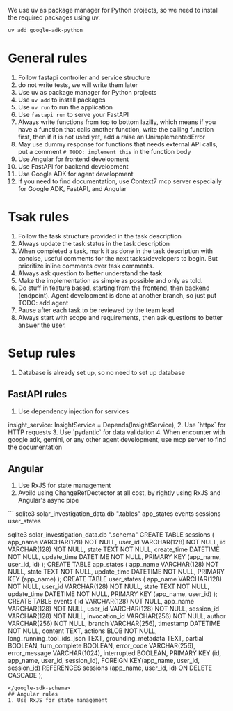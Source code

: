 We use uv as package manager for Python projects, so we need to install the required packages using uv.

```bash
uv add google-adk-python
```

# General rules
1. Follow fastapi controller and service structure
2. do not write tests, we will write them later
3. Use uv as package manager for Python projects
4. Use `uv add` to install packages
5. Use `uv run` to run the application
6. Use `fastapi run` to serve your FastAPI 
7. Always write functions from top to bottom lazilly, which means if you have a function that calls another function, write the calling function first, then if it is not used yet, add a raise an UnimplementedError
8. May use dummy response for functions that needs external API calls, put a comment `# TODO: implement this` in the function body
9. Use Angular for frontend development
10. Use FastAPI for backend development
11. Use Google ADK for agent development
12. If you need to find documentation, use Context7 mcp server especially for Google ADK, FastAPI, and Angular


# Tsak rules
1. Follow the task structure provided in the task description
2. Always update the task status in the task description
3. When completed a task, mark it as done in the task description with concise, useful comments for the next tasks/developers to begin. But prioritize inline comments over task comments.
4. Always ask question to better understand the task
5. Make the implementation as simple as possible and only as told.
6. Do stuff in feature based, starting from the frontend, then backend (endpoint). Agent development is done at another branch, so just put TODO: add agent
7. Pause after each task to be reviewed by the team lead
8. Always start with scope and requirements, then ask questions to better answer the user.

# Setup rules
1. Database is already set up, so no need to set up database


## FastAPI rules
1. Use dependency injection for services
<example>
    insight_service: InsightService = Depends(InsightService),
</example>
2. Use `httpx` for HTTP requests
3. Use `pydantic` for data validation
4. When encounter with google adk, gemini, or any other agent development, use mcp server to find the documentation

## Angular
1. Use RxJS for state management
2. Avoild using ChangeRefDectector at all cost, by rightly using RxJS and Angular's async pipe

<google-sdk-schema>
```
sqlite3 solar_investigation_data.db ".tables"
app_states events sessions user_states

sqlite3 solar_investigation_data.db ".schema"
CREATE TABLE sessions (
app_name VARCHAR(128) NOT NULL,
user_id VARCHAR(128) NOT NULL,
id VARCHAR(128) NOT NULL,
state TEXT NOT NULL,
create_time DATETIME NOT NULL,
update_time DATETIME NOT NULL,
PRIMARY KEY (app_name, user_id, id)
);
CREATE TABLE app_states (
app_name VARCHAR(128) NOT NULL,
state TEXT NOT NULL,
update_time DATETIME NOT NULL,
PRIMARY KEY (app_name)
);
CREATE TABLE user_states (
app_name VARCHAR(128) NOT NULL,
user_id VARCHAR(128) NOT NULL,
state TEXT NOT NULL,
update_time DATETIME NOT NULL,
PRIMARY KEY (app_name, user_id)
);
CREATE TABLE events (
id VARCHAR(128) NOT NULL,
app_name VARCHAR(128) NOT NULL,
user_id VARCHAR(128) NOT NULL,
session_id VARCHAR(128) NOT NULL,
invocation_id VARCHAR(256) NOT NULL,
author VARCHAR(256) NOT NULL,
branch VARCHAR(256),
timestamp DATETIME NOT NULL,
content TEXT,
actions BLOB NOT NULL,
long_running_tool_ids_json TEXT,
grounding_metadata TEXT,
partial BOOLEAN,
turn_complete BOOLEAN,
error_code VARCHAR(256),
error_message VARCHAR(1024),
interrupted BOOLEAN,
PRIMARY KEY (id, app_name, user_id, session_id),
FOREIGN KEY(app_name, user_id, session_id) REFERENCES sessions (app_name, user_id, id) ON DELETE CASCADE
);
```
</google-sdk-schema>
## Angular rules
1. Use RxJS for state management

